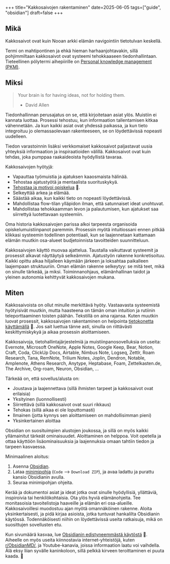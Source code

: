 +++
title="Kakkosaivojen rakentaminen"
date=2025-06-05
tags=["guide", "obsidian"]
draft=false
+++


## Mikä

Kakkosaivot ovat kuin Nooan arkki elämän navigointiin tietotulvan keskellä.

Termi on mahtipontinen ja ehkä hieman harhaanjohtavakin, sillä pohjimmiltaan kakkosaivot ovat systeemi tehokkaaseen tiedonhallintaan. Tieteellinen pölytermi aihepiirille on [Personal knowledge management (PKM)](https://en.wikipedia.org/wiki/Personal_knowledge_management).

## Miksi

> Your brain is for having ideas, not for holding them.
> - David Allen

Tiedonhallinnan perusajatus on se, että kirjoitetaan asiat ylös. Muistiin ei kannata luottaa. Prosessi tehostuu, kun informaation tallentamisen kitkaa vähennetään. Ja kun kaikki asiat ovat yhdessä paikassa, ja kun tieto integroituu jo olemassaolevaan rakenteeseen, se on löydettävissä nopeasti uudelleen.

Tiedon varastoinnin lisäksi verkkomaiset kakkosaivot paljastavat uusia yhteyksiä informaation ja inspiraatioiden välillä. Kakkosaivot ovat kuin tehdas, joka pumppaa raakaideoista hyödyllistä tavaraa. 

Kakkosaivojen hyötyjä:

- Vapauttaa työmuistia ja ajatuksen kaaosmaista hälinää.
- Tehostaa ajatustyötä ja mentaalista suorituskykyä.
- [Tehostaa ja motivoi opiskelua](/blog/modernit-opiskelutekniikat) 🚧.
- Selkeyttää arkea ja elämää.
- Säästää aikaa, kun kaikki tieto on nopeasti löydettävissä.
- Mahdollistaa flow-tilan ylläpidon ilman, että satunnaiset ideat unohtuvat.
- Mahdollistaa tehokkaamman levon ja palautumisen, kun ajatukset saa siirrettyä luotettavaan systeemiin.

Oma historia kakkosaivojen parissa alkoi tarpeesta organisoida opiskelumuistiinpanot paremmin. Prosessin myötä intuitiossani ennen pitkää klikkasi systeemin todellinen potentiaali, kun se laajennetaan kattamaan elämän muutkin osa-alueet budjetoinnista tavoitteiden suunnitteluun.

Kakkosaivojen käyttö muovaa ajattelua. Taustalla vaikuttavat systeemit ja prosessit alkavat näyttäytyä selkeämmin. Ajatustyön rakenne konkretisoituu. Kaikki opittu alkaa hiljalleen käymään järkeen ja loksahtaa paikalleen laajempaan struktuuriin. Oman elämän rakenne selkeytyy: se mitä teet, mikä on sinulle tärkeää, ja miksi. Toiminnanohjaus, elämänhallinan taidot ja yleinen autonomia kehittyvät kakkosaivojen mukana.

## Miten

Kakkosaivoista on ollut minulle merkittävä hyöty. Vastaavasta systeemistä hyötyisivät muutkin, mutta haasteena on tämän oman intuition ja rutiinin teleporttaaminen toisten päähän. Tekstillä on aina rajansa. Kuten muutkin luovat prosessit, kakkosaivojen rakentaminen on helpointa [tietokonetta käyttämällä](/blog/tietokoneen-käyttö) 🚧. Jos sait luettua tänne asti, sinulla on riittävästi keskittymiskykyä ja aikaa prosessin aloittamiseen.

Kakkosaivoja, tietohallintajärjestelmiä ja muistiinpanosovelluksia on useita: Evernote, Microsoft OneNote, Apple Notes, Google Keep, Bear, Notion, Craft, Coda, ClickUp Docs, Airtable, Nimbus Note, Logseq, Zettlr, Roam Research, Tana, RemNote, Trilium Notes, Joplin, Dendron, Notable, Amplenote, Athens Research, Anytype, Heptabase, Foam, Zettelkasten.de, The Archive, Org-roam, Neuron, Obsidian, ...

Tärkeää on, että sovellus/alusta on:

- Joustava ja laajennettava (sillä ihmisten tarpeet ja kakkosaivot ovat erilaisia)
- Yksityinen (luonnollisesti)
- Siirrettävä (sillä kakkosaivot ovat suuri rikkaus)
- Tehokas (sillä aikaa ei ole loputtomasti)
- Ilmainen (jotta kynnys sen aloittamiseen on mahdollisimman pieni)
- Yksinkertainen aloittaa

Obsidian on suosituimpien alustojen joukossa, ja sillä on myös kaikki yllämainitut tärkeät ominaisuudet. Aloittaminen on helppoa. Voit opetella ja ottaa käyttöön lisäominaisuuksia ja laajennuksia omaan tahtiin tiedon ja tarpeen kasvaessa.

Minimaalinen aloitus:

1) Asenna [Obsidian](https://obsidian.md/download).
2) Lataa [minimipohja](https://github.com/JesseK13241/Minimaalinen_Obsidian_pohja) (`Code` --> `Download ZIP`), ja avaa ladattu ja purattu kansio Obsidianin avulla.
3) Seuraa minimipohjan ohjeita.

Kerää ja dokumentoi asiat ja ideat jotka ovat sinulle hyödyllisiä, yllättäviä, inspiroivia tai henkilökohtaisia. Ota ylös hyviä elämänohjeita. Tee monitasoisia tavoitelistoja haaveille ja elämän eri osa-alueille. Kakkosaivoillesi muodostuu ajan myötä omannäköinen rakenne. Aloita yksinkertaisesti, ja pidä kirjaa asioista, jotka tuntuvat hankalilta Obsidianin käytössä. Todennäköisesti niihin on löydettävissä useita ratkaisuja, mikä on suosittujen sovellusten etu.

Kun sivumäärä kasvaa, lue [Obsidianin edistyneemmästä käytöstä](/blog/advanced-obsidian) 🚧. Aiheelle on myös useita kiinnostavia internet-yhteistöjä, kuten [r/ObsidianMD/](https://old.reddit.com/r/ObsidianMD/), ja Youtube-kanavia, joissa informaation laatu voi vaihdella. Älä eksy liian syvälle kaninkoloon, sillä pelkkä kirveen teroittaminen ei puuta kaada. 🌲
